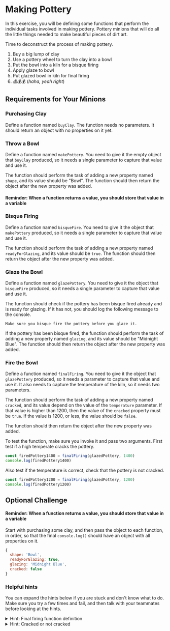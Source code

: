 # Making Pottery

In this exercise, you will be defining some functions that perform the individual tasks involved in making pottery. Pottery minions that will do all the little things needed to make beautiful pieces of dirt art.

Time to deconstruct the process of making pottery.

1. Buy a big lump of clay
2. Use a pottery wheel to turn the clay into a bowl
3. Put the bowl into a kiln for a bisque firing
4. Apply glaze to bowl
5. Put glazed bowl in kiln for final firing
6. 💰💰💰 (_haha, yeah right_)

## Requirements for Your Minions

### Purchasing Clay

Define a function named `buyClay`. The function needs no parameters. It should return an object with no properties on it yet.

### Throw a Bowl

Define a function named `makePottery`. You need to give it the empty object that `buyClay` produced, so it needs a single parameter to capture that value and use it.

The function should perform the task of adding a new property named `shape`, and its value should be "Bowl". The function should then return the object after the new property was added.

#### Reminder: When a function returns a value, you should store that value in a variable

### Bisque Firing

Define a function named `bisqueFire`. You need to give it the object that `makePottery` produced, so it needs a single parameter to capture that value and use it.

The function should perform the task of adding a new property named `readyForGlazing`, and its value should be `true`. The function should then return the object after the new property was added.

### Glaze the Bowl

Define a function named `glazePottery`. You need to give it the object that `bisqueFire` produced, so it needs a single parameter to capture that value and use it.

The function should check if the pottery has been bisque fired already and is ready for glazing. If it has not, you should log the following message to the console.

```
Make sure you bisque fire the pottery before you glaze it.
```

If the pottery has been bisque fired, the function should perform the task of adding a new property named `glazing`, and its value should be "Midnight Blue". The function should then return the object after the new property was added.

### Fire the Bowl

Define a function named `finalFiring`. You need to give it the object that `glazePottery` produced, so it needs a parameter to capture that value and use it. It also needs to capture the temperature of the kiln, so it needs two parameters.

The function should perform the task of adding a new property named `cracked`, and its value depend on the value of the `temperature` parameter. If that value is higher than 1200, then the value of the `cracked` property must be `true`. If the value is 1200, or less, the value should be `false`.

The function should then return the object after the new property was added.

To test the function, make sure you invoke it and pass two arguments. First test if a high temperate cracks the pottery.

```js
const firedPottery1400 = finalFiring(glazedPottery, 1400)
console.log(firedPottery1400)
```

Also test if the temperature is correct, check that the pottery is not cracked.

```js
const firedPottery1200 = finalFiring(glazedPottery, 1200)
console.log(firedPottery1200)
```

## Optional Challenge

#### Reminder: When a function returns a value, you should store that value in a variable

Start with purchasing some clay, and then pass the object to each function, in order, so that the final `console.log()` should have an object with all properties on it.

```js
{
  shape: 'Bowl',
  readyForGlazing: true,
  glazing: 'Midnight Blue',
  cracked: false
}
```


### Helpful hints

You can expand the hints below if you are stuck and don't know what to do. Make sure you try a few times and fail, and then talk with your teammates before looking at the hints.

<details>
    <summary>Hint: Final firing function definition</summary>

```js
const finalFiring = (potteryObject, temperature) => {


}
```
</details>

<details>
    <summary>Hint: Cracked or not cracked</summary>

```js
const finalFiring = (potteryObject, temperature) => {
    if (temperature > 1200) {
        // Add cracked property with value of true
    }
    else {
        // Add cracked property with value of false
    }
}
```
</details>
